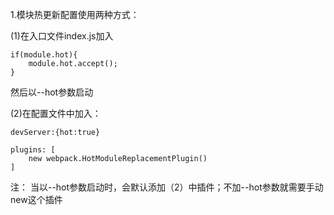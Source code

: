 1.模块热更新配置使用两种方式：

(1)在入口文件index.js加入

```
if(module.hot){
    module.hot.accept();
}
```
然后以--hot参数启动

(2)在配置文件中加入：
```
devServer:{hot:true}

plugins: [
    new webpack.HotModuleReplacementPlugin()
]
```

注：
当以--hot参数启动时，会默认添加（2）中插件；不加--hot参数就需要手动new这个插件